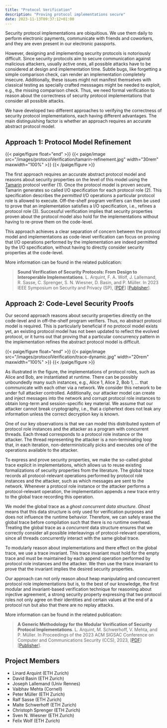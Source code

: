```yaml
---
title: "Protocol Verification"
description: "Proving protocol implementations secure"
date: 2023-11-13T09:37:12+01:00
---
```


Security protocol implementations are obiquitious.
We use them daily to perform electronic payments, communicate with friends and coworkers, and they are even present in our electronic passports.

However, designing and implementing security protocols is notoriously difficult.
Since security protocols aim to secure communication against malicious attackers, usually active ones, all possible attacks have to be considered at design and implementation time.
Subtle bugs, like forgetting a simple comparison check, can render an implementation completely insecure.
Additionally, these issues might not manifest themselves with classical testing as specially crafted messsages might be needed to exploit, e.g., the missing comparison check.
Thus, we need formal verification to reason about the correctness of security protocol implementations that consider all possible attacks.

We have developed two different approaches to verifying the correctness of security protocol implementations, each having different advantages.
The main distinguishing factor is whether an approach requires an accurate abstract protocol model.


## Approach 1: Protocol Model Refinement

{{< paige/figure float="end" >}}
{{< paige/image src="/images/protocolVerification/tamarin-refinement.jpg" width="30rem" maxwidth="100%" >}}
{{< /paige/figure >}}

The first approach requires an accurate abstract protocol model and reasons about security properties on the level of this model using the [Tamarin](https://tamarin-prover.com) protocol verifier (1).
Once the protocol model is proven secure, Tamarin generates so called I/O specification for each protocol role (2).
This specification describes the *permitted* I/O operations a particular protocol role is allowed to execute.
Off-the-shelf program verifiers can then be used to prove that an implementation satisfies a I/O specification, i.e., refines a protocol role (3).
Successful verification implies that security properties proven about the protocol model also hold for the implementations without having to re-prove them on the code-level.

This approach achieves a clear separation of concern between the protocol model and implementations as code-level verification can focus on proving that I/O operations performed by the implementation are indeed permitted by the I/O specification, without having to directly consider security properties at the code-level.

More information can be found in the related publication:
> **Sound Verification of Security Protocols: From Design to Interoperable Implementations**. L. Arquint, F. A. Wolf, J. Lallemand, R. Sasse, C. Sprenger, S. N. Wiesner, D. Basin, and P. Müller. In 2023 IEEE Symposium on Security and Privacy (SP), [[PDF](https://pm.inf.ethz.ch/publications/ArquintWolfLallemandSasseSprengerWiesnerBasinMueller23.pdf)] [[Publisher](https://doi.org/10.1109/SP46215.2023.10179325)].


## Approach 2: Code-Level Security Proofs

Our second approach reasons about security properties directly on the code-level and in off-the-shelf program verifiers.
Thus, no abstract protocol model is required.
This is particularly beneficial if no protocol model exists yet, an existing protocol model has not been updated to reflect the evolved protocol, or it turns out that proving that a particular concurrency pattern in the implementation refines the abstract protocol model is difficult.

{{< paige/figure float="end" >}}
{{< paige/image src="/images/protocolVerification/trace-dynamic.jpg" width="20rem" maxwidth="100%" >}}
{{< /paige/figure >}}

As illustrated in the figure, the implementations of protocol roles, such as Alice and Bob, are instantiated at runtime.
There can be possibly unboundedly many such instances, e.g., Alice 1, Alice 2, Bob 1, ... that communicate with each other via a network.
We consider this network to be under full attacker controlled.
Additionally, our attacker model can create and inject messages into the network and corrupt protocol role instances to obtain long-term and session-specific key material.
We assume that our attacker cannot break cryptography, i.e., that a ciphertext does not leak any information unless the correct decryption key is known.

One of our key observations is that we can model this distributed system of protocol role instances and the attacker as a program with concurrent threads.
Each thread corresponds to a protocol role instance or the attacker.
The thread representing the attacker is a non-terminating loop that, in each iteration, non-deterministically picks and executes one of the operations available to the attacker.

To express and prove security properties, we make the so-called global trace explicit in implementations, which allows us to reuse existing formalizations of security properties from the literature.
The global trace records all protocol-relevant operations performed by protocol role instances and the attacker, such as which messages are sent to the network.
Whenever a protocol role instance or the attacker performs a protocol-relevant operation, the implementation appends a new trace entry to the global trace recording this operation.

We model the global trace as a *ghost concurrent data structure*.
*Ghost* means that this data structure is only used for verification purposes and does not influence the runtime behavior.
Therefore, we can safely erase the global trace before compilation such that there is no runtime overhead.
Treating the global trace as a *concurrent* data structure ensures that we correctly consider all possible interleavings of protocol-relevant operations, since all threads concurrently interact with the same global trace.

To modularly reason about implementations and there effect on the global trace, we use a trace invariant.
This trace invariant must hold for the empty trace and must be maintained by each append operation performed by protocol role instances and the attacker.
We then use the trace invariant to prove that the invariant implies the desired security properties.

Our approach can not only reason about heap manipulating and concurrent protocol role implementations but is, to the best of our knowledge, the first modular and invariant-based verification technique for reasoning about injective agreement, a strong security property expressing that two protocol roles not only agree on their identities and certain values at the end of a protocol run but also that there are no replay attacks.

More information can be found in the related publication:
> **A Generic Methodology for the Modular Verification of Security Protocol Implementations**. L. Arquint, M. Schwerhoff, V. Mehta, and P. Müller. In Proceedings of the 2023 ACM SIGSAC Conference on Computer and Communications Security (CCS), 2023, [[PDF](https://pm.inf.ethz.ch/publications/ArquintSchwerhoffMehtaMueller23.pdf)] [[Publisher](https://doi.org/10.1145/3576915.3623105)].

## Project Members

- Linard Arquint (ETH Zurich)
- David Basin (ETH Zurich)
- Joseph Lallemand (Univ Rennes)
- Vaibhav Mehta (Cornell)
- Peter Müller (ETH Zurich)
- Ralf Sasse (ETH Zurich)
- Malte Schwerhoff (ETH Zurich)
- Christoph Sprenger (ETH Zurich)
- Sven N. Wiesner (ETH Zurich)
- Felix Wolf (ETH Zurich)
